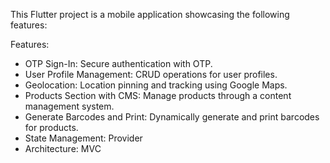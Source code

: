 This Flutter project is a mobile application showcasing the following features:

Features:
- OTP Sign-In: Secure authentication with OTP.
- User Profile Management: CRUD operations for user profiles.
- Geolocation: Location pinning and tracking using Google Maps.
- Products Section with CMS: Manage products through a content management system.
- Generate Barcodes and Print: Dynamically generate and print barcodes for products.
- State Management: Provider
- Architecture: MVC
